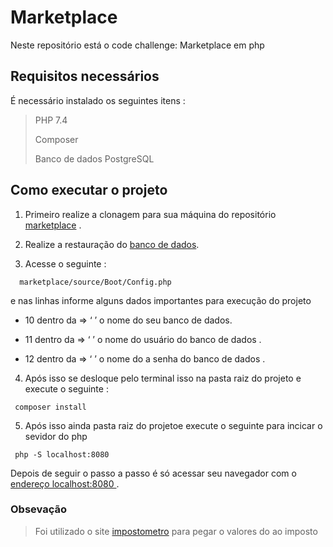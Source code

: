 # Marketplace  

 Neste repositório está o code challenge: Marketplace em php

 ## Requisitos  necessários 

  É necessário  instalado  os seguintes itens  :

 > PHP 7.4 
 >
 > Composer 
 >
 > Banco de dados PostgreSQL


 ## Como executar o projeto 

  1. Primeiro realize a clonagem para sua máquina do repositório [marketplace](https://github.com/themarcosramos/marketplace) .

  2. Realize  a restauração do  [banco  de dados](https://github.com/themarcosramos/marketplace/blob/main/backup_marketplace.sql). 

  3. Acesse  o seguinte :

   ``` 
     marketplace/source/Boot/Config.php
   ```
    
   e nas linhas informe  alguns dados importantes para execução do  projeto 

 *  10 dentro da  =>  ‘ ’ o nome do seu  banco de dados.

 *  11 dentro da =>  ‘ ’  o nome do usuário do banco de dados .

 *  12 dentro da  => ‘ ’  o nome do a senha do banco de dados .

  4. Após isso se desloque pelo terminal isso na pasta raiz do projeto e execute o seguinte : 


   ``` 
    composer install
   ```

 5. Após isso ainda pasta raiz do projetoe execute o seguinte para incicar o sevidor  do php 

   ``` 
    php -S localhost:8080
   ```
 Depois de seguir o passo a passo é só acessar seu navegador com o [endereço localhost:8080 ](http://localhost:8080/). 

  
  ### Obsevação  

  > Foi utilizado o site  [impostometro](https://impostometro.com.br/home/relacaoprodutos) para  pegar o valores do ao imposto
